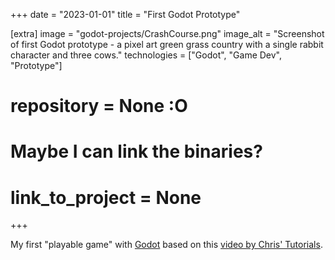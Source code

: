 +++
date = "2023-01-01"
title = "First Godot Prototype"

[extra]
image = "godot-projects/CrashCourse.png"
image_alt = "Screenshot of first Godot prototype - a pixel art green grass country with a single rabbit character and three cows."
technologies = ["Godot", "Game Dev", "Prototype"]
# repository = None :O
# Maybe I can link the binaries?
# link_to_project = None
+++

My first "playable game" with [Godot](https://godotengine.org/) based on this [video by Chris' Tutorials](https://www.youtube.com/watch?v=Luf2Kr5s3BM). 
